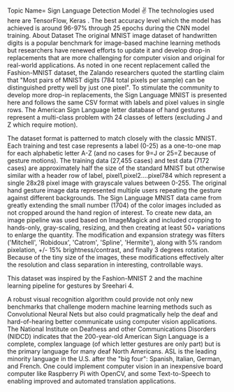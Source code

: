 Topic Name= Sign Language Detection Model ✌
The technologies used here are TensorFlow, Keras . The best accuracy level which the model has achieved is around 96-97% through 25 epochs during the CNN model training.
About Dataset
The original MNIST image dataset of handwritten digits is a popular benchmark for image-based machine learning methods but researchers have renewed efforts to update it and develop drop-in replacements that are more challenging for computer vision and original for real-world applications. As noted in one recent replacement called the Fashion-MNIST dataset, the Zalando researchers quoted the startling claim that "Most pairs of MNIST digits (784 total pixels per sample) can be distinguished pretty well by just one pixel". To stimulate the community to develop more drop-in replacements, the Sign Language MNIST is presented here and follows the same CSV format with labels and pixel values in single rows. The American Sign Language letter database of hand gestures represent a multi-class problem with 24 classes of letters (excluding J and Z which require motion).

The dataset format is patterned to match closely with the classic MNIST. Each training and test case represents a label (0-25) as a one-to-one map for each alphabetic letter A-Z (and no cases for 9=J or 25=Z because of gesture motions). The training data (27,455 cases) and test data (7172 cases) are approximately half the size of the standard MNIST but otherwise similar with a header row of label, pixel1,pixel2….pixel784 which represent a single 28x28 pixel image with grayscale values between 0-255. The original hand gesture image data represented multiple users repeating the gesture against different backgrounds. The Sign Language MNIST data came from greatly extending the small number (1704) of the color images included as not cropped around the hand region of interest. To create new data, an image pipeline was used based on ImageMagick and included cropping to hands-only, gray-scaling, resizing, and then creating at least 50+ variations to enlarge the quantity. The modification and expansion strategy was filters ('Mitchell', 'Robidoux', 'Catrom', 'Spline', 'Hermite'), along with 5% random pixelation, +/- 15% brightness/contrast, and finally 3 degrees rotation. Because of the tiny size of the images, these modifications effectively alter the resolution and class separation in interesting, controllable ways.

This dataset was inspired by the Fashion-MNIST 2 and the machine learning pipeline for gestures by Sreehari 4.

A robust visual recognition algorithm could provide not only new benchmarks that challenge modern machine learning methods such as Convolutional Neural Nets but also could pragmatically help the deaf and hard-of-hearing better communicate using computer vision applications. The National Institute on Deafness and other Communications Disorders (NIDCD) indicates that the 200-year-old American Sign Language is a complete, complex language (of which letter gestures are only part) but is the primary language for many deaf North Americans. ASL is the leading minority language in the U.S. after the "big four": Spanish, Italian, German, and French. One could implement computer vision in an inexpensive board computer like Raspberry Pi with OpenCV, and some Text-to-Speech to enabling improved and automated translation applications.
